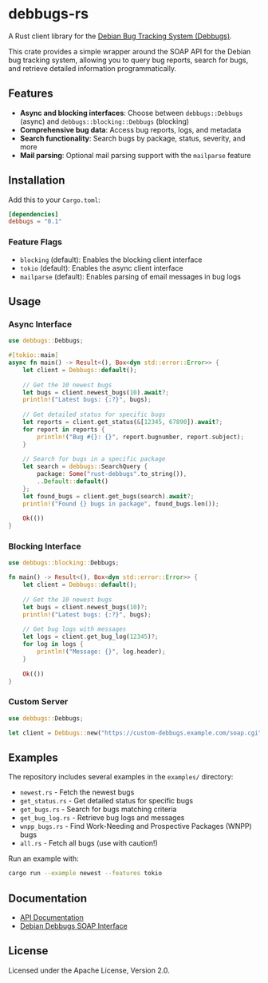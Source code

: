 # debbugs-rs

A Rust client library for the [Debian Bug Tracking System (Debbugs)](https://wiki.debian.org/DebbugsSoapInterface).

This crate provides a simple wrapper around the SOAP API for the Debian bug tracking system, allowing you to query bug reports, search for bugs, and retrieve detailed information programmatically.

## Features

- **Async and blocking interfaces**: Choose between `debbugs::Debbugs` (async) and `debbugs::blocking::Debbugs` (blocking)
- **Comprehensive bug data**: Access bug reports, logs, and metadata
- **Search functionality**: Search bugs by package, status, severity, and more
- **Mail parsing**: Optional mail parsing support with the `mailparse` feature

## Installation

Add this to your `Cargo.toml`:

```toml
[dependencies]
debbugs = "0.1"
```

### Feature Flags

- `blocking` (default): Enables the blocking client interface
- `tokio` (default): Enables the async client interface
- `mailparse` (default): Enables parsing of email messages in bug logs

## Usage

### Async Interface

```rust
use debbugs::Debbugs;

#[tokio::main]
async fn main() -> Result<(), Box<dyn std::error::Error>> {
    let client = Debbugs::default();
    
    // Get the 10 newest bugs
    let bugs = client.newest_bugs(10).await?;
    println!("Latest bugs: {:?}", bugs);
    
    // Get detailed status for specific bugs
    let reports = client.get_status(&[12345, 67890]).await?;
    for report in reports {
        println!("Bug #{}: {}", report.bugnumber, report.subject);
    }
    
    // Search for bugs in a specific package
    let search = debbugs::SearchQuery {
        package: Some("rust-debbugs".to_string()),
        ..Default::default()
    };
    let found_bugs = client.get_bugs(search).await?;
    println!("Found {} bugs in package", found_bugs.len());
    
    Ok(())
}
```

### Blocking Interface

```rust
use debbugs::blocking::Debbugs;

fn main() -> Result<(), Box<dyn std::error::Error>> {
    let client = Debbugs::default();
    
    // Get the 10 newest bugs
    let bugs = client.newest_bugs(10)?;
    println!("Latest bugs: {:?}", bugs);
    
    // Get bug logs with messages
    let logs = client.get_bug_log(12345)?;
    for log in logs {
        println!("Message: {}", log.header);
    }
    
    Ok(())
}
```

### Custom Server

```rust
use debbugs::Debbugs;

let client = Debbugs::new("https://custom-debbugs.example.com/soap.cgi");
```

## Examples

The repository includes several examples in the `examples/` directory:

- `newest.rs` - Fetch the newest bugs
- `get_status.rs` - Get detailed status for specific bugs
- `get_bugs.rs` - Search for bugs matching criteria
- `get_bug_log.rs` - Retrieve bug logs and messages
- `wnpp_bugs.rs` - Find Work-Needing and Prospective Packages (WNPP) bugs
- `all.rs` - Fetch all bugs (use with caution!)

Run an example with:

```bash
cargo run --example newest --features tokio
```

## Documentation

- [API Documentation](https://docs.rs/debbugs)
- [Debian Debbugs SOAP Interface](https://wiki.debian.org/DebbugsSoapInterface)

## License

Licensed under the Apache License, Version 2.0.
